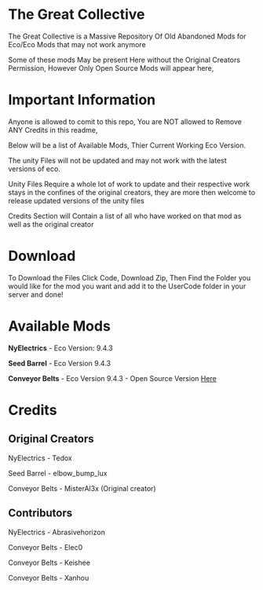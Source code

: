 # The Great Collective
The Great Collective is a Massive Repository Of Old Abandoned Mods for Eco/Eco Mods that may not work anymore

Some of these mods May be present Here without the Original Creators Permission, However Only Open Source Mods will appear here, 

# Important Information
Anyone is allowed to comit to this repo, You are NOT allowed to Remove ANY Credits in this readme, 

Below will be a list of Available Mods, Thier Current Working Eco Version.

The unity Files will not be updated and may not work with the latest versions of eco.

Unity Files Require a whole lot of work to update and their respective work stays in the confines of the original creators, they are more then welcome to release updated versions of the unity files 

Credits Section will Contain a list of all who have worked on that mod as well as the original creator

# Download

To Download the Files Click Code, Download Zip, Then Find the Folder you would like for the mod you want and add it to the UserCode folder in your server and done!

# Available Mods 

**NyElectrics** - Eco Version: 9.4.3

**Seed Barrel** - Eco Version 9.4.3

**Conveyor Belts** - Eco Version 9.4.3 - Open Source Version [Here](https://github.com/Elec0/eco-mods/tree/main/ConveyorBeltUpdate)

# Credits

## Original Creators
NyElectrics - Tedox

Seed Barrel - elbow_bump_lux

Conveyor Belts - MisterAl3x (Original creator)


## Contributors
NyElectrics - Abrasivehorizon

Conveyor Belts - Elec0

Conveyor Belts - Keishee

Conveyor Belts - Xanhou
